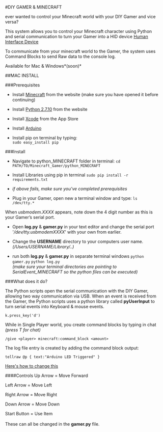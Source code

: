 #DIY GAMER & MINECRAFT

ever wanted to control your Minecraft world with your DIY Gamer and vice versa? 

This system allows you to control your Minecraft character using Python and serial communication to turn your Gamer into a HID device [Human Interface Device](https://en.wikipedia.org/wiki/Human_interface_device "HID")

To communicate from your minecraft world to the Gamer, the system uses Command Blocks to send Raw data to the console log.

Available for Mac & Windows*(soon)*


##MAC INSTALL

###Prerequisites

* Install [Minecraft](https://minecraft.net/download "Minecraft") from the website (make sure you have opened it before continuing) 

* Install [Python 2.7.10](https://www.python.org/downloads/ "Python") from the website

* Install [Xcode](https://developer.apple.com/xcode/downloads/) from the App Store

* Install [Arduino](https://www.arduino.cc/en/Main/Software)

* Install pip on terminal by typing:
<br> `sudo easy_install pip` </br>

###Install

* Navigate to python_MINECRAFT folder in terminal: 
 `cd PATH/TO/Minecraft_Gamer/python_MINECRAFT` 

* Install Libraries using pip in terminal
`sudo pip install -r requirements.txt`
 * *if above fails, make sure you've completed prerequisites*

* Plug in your Gamer, open new a terminal window and type:
`ls /dev/tty.*`

 When *usbmodem.XXXX* appears, note down the 4 digit number as this is your Gamer’s serial port.

* Open **log.py** & **gamer.py** in your text editor and change the serial port '*/dev/tty.usbmodemXXXX*' with your own from earlier. 
* Change the **USERNAME** directory to your computers user name. *(/Users/USERNAME/Library/..)*

* run both **log.py** & **gamer.py** in separate terminal windows 
`python gamer.py` 
`python log.py`
<br> *(make sure your terminal directories are pointing to SerialEvent_MINECRAFT so the python files can be executed)* </br>

###What does it do?

The Python scripts open the serial communication with the DIY Gamer, allowing two way communication via USB. When an event is received from the Gamer, the Python scripts uses a python library called **pyUserInput** to turn serial events into Keyboard & mouse events.

`k.press_key('d')`


While in Single Player world, you create command blocks by typing in chat 
*(press T for chat)*

`/give <player> minecraft:command_block <amount>`


The log file entry is created by adding the command block output:

	tellraw @p { text:"Arduino LED Triggered" } 
	
[Here's how to change this](https://www.youtube.com/watch?v=63X1vMd9oUk)

####Controls
Up Arrow     =  Move Forward

Left Arrow   =  Move Left

Right Arrow  =  Move Right

Down Arrow   =  Move Down

Start Button =  Use Item
<br></br>
These can all be changed in the **gamer.py** file.






